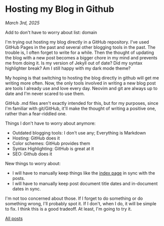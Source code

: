 # Hosting my Blog in Github

_March 3rd, 2025_

Add to don't have to worry about list: domain

I'm trying out hosting my blog directly in a GitHub repository. I've used GitHub Pages in the past and several other blogging tools in the past. The trouble is, I often forget to write for a while. Then the thought of updating the blog with a new post becomes a bigger chore in my mind and prevents me from doing it. Is my version of Jekyll out of date? Did my syntax highlighter break? Am I still happy with my dark mode theme?

My hoping is that switching to hosting the blog directly in github will get me writing more often. Now, the only tools involved in writing a new blog post are tools I already use and love every day. Neovim and git are always up to date and I'm never scared to use them.

GitHub .md files aren't exactly intended for this, but for my purposes, since I'm familiar with git/GitHub, it'll make the thought of writing a positive one, rather than a fear-riddled one.

Things I don't have to worry about anymore:

- Outdated blogging tools: I don't use any; Everything is Markdown
- Hosting: GitHub does it
- Color schemes: GitHub provides them
- Syntax Highlighting: GitHub is great at it
- SEO: Github does it

New things to worry about:

- I will have to manually keep things like the [index page]() in sync with the posts.
- I will have to manually keep post document title dates and in-document dates in sync.

I'm not too concerned about those. If I forget to do something or do something wrong, I'll probably spot it. If I don't, when I do, it will be simple to fix. I think this is a good tradeoff. At least, I'm going to try it.

[All posts](/README.md)
